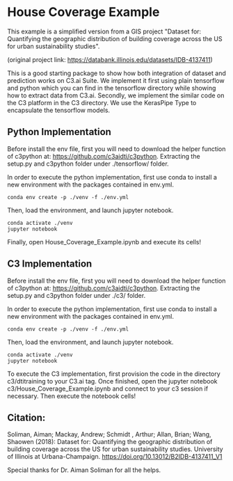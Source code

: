 # House Coverage Example

This example is a simplified version from a GIS project "Dataset for: Quantifying the geographic distribution of building coverage across the US for urban sustainability studies".

(original project link: https://databank.illinois.edu/datasets/IDB-4137411)

This is a good starting package to show how both integration of dataset and prediction works on C3.ai Suite. We implement it first using plain tensorflow and python which you can find in the tensorflow directory while showing how to extract data from C3.ai. Secondly, we implement the similar code on the C3 platform in the C3 directory. We use the KerasPipe Type to encapsulate the tensorflow models. 

## Python Implementation
Before install the env file, first you will need to download the helper function of c3python at: https://github.com/c3aidti/c3python. Extracting the setup.py and c3python folder under ./tensorflow/ folder.

In order to execute the python implementation, first use conda to install a new environment with the packages contained in env.yml.
```
conda env create -p ./venv -f ./env.yml
```
Then, load the environment, and launch jupyter notebook.
```
conda activate ./venv
jupyter notebook
```
Finally, open House_Coverage_Example.ipynb and execute its cells!

## C3 Implementation
Before install the env file, first you will need to download the helper function of c3python at: https://github.com/c3aidti/c3python. Extracting the setup.py and c3python folder under ./c3/ folder.

In order to execute the python implementation, first use conda to install a new environment with the packages contained in env.yml.
```
conda env create -p ./venv -f ./env.yml
```
Then, load the environment, and launch jupyter notebook.
```
conda activate ./venv
jupyter notebook
```
To execute the C3 implementation, first provision the code in the directory c3/dtitraining to your C3.ai tag. Once finished, open the jupyter notebook c3/House_Coverage_Example.ipynb and connect to your c3 session if necessary. Then execute the notebook cells!

## Citation:

Soliman, Aiman; Mackay, Andrew; Schmidt , Arthur; Allan, Brian; Wang, Shaowen (2018): Dataset for: Quantifying the geographic distribution of building coverage across the US for urban sustainability studies. University of Illinois at Urbana-Champaign. https://doi.org/10.13012/B2IDB-4137411_V1

Special thanks for Dr. Aiman Soliman for all the helps.


